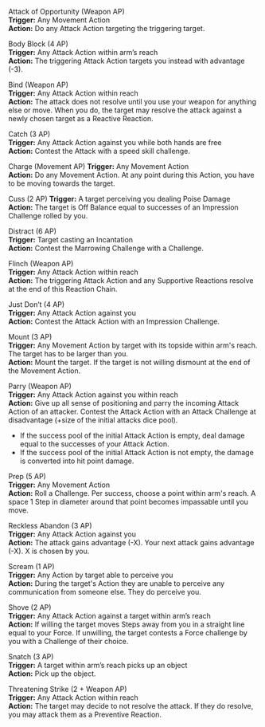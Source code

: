Attack of Opportunity (Weapon AP)  
**Trigger:** Any Movement Action  
**Action:** Do any Attack Action targeting the triggering target.

Body Block (4 AP)  
**Trigger:** Any Attack Action within arm’s reach  
**Action:** The triggering Attack Action targets you instead with advantage (-3).

Bind (Weapon AP)  
**Trigger:** Any Attack Action within reach  
**Action:** The attack does not resolve until you use your weapon for anything else or move. When you do, the target may resolve the attack against a newly chosen target as a Reactive Reaction.

Catch (3 AP)  
**Trigger:** Any Attack Action against you while both hands are free  
**Action:** Contest the Attack with a speed skill challenge.

Charge (Movement AP) **Trigger:** Any Movement Action  
**Action:** Do any Movement Action. At any point during this Action, you have to be moving towards the target.

Cuss (2 AP) **Trigger:** A target perceiving you dealing Poise Damage  
**Action:** The target is Off Balance equal to successes of an Impression Challenge rolled by you.

Distract (6 AP)  
**Trigger:** Target casting an Incantation  
**Action:** Contest the Marrowing Challenge with a Challenge.

Flinch (Weapon AP)  
**Trigger:** Any Attack Action within reach  
**Action:** The triggering Attack Action and any Supportive Reactions resolve at the end of this Reaction Chain.

Just Don’t (4 AP)  
**Trigger:** Any Attack Action against you   
**Action:** Contest the Attack Action with an Impression Challenge.

Mount (3 AP)  
**Trigger:** Any Movement Action by target with its topside within arm's reach. The target has to be larger than you.  
**Action:** Mount the target. If the target is not willing dismount at the end of the Movement Action.

Parry (Weapon AP)  
**Trigger:** Any Attack Action against you within reach  
**Action:** Give up all sense of positioning and parry the incoming Attack Action of an attacker. Contest the Attack Action with an Attack Challenge at disadvantage (+size of the initial attacks dice pool).  
- If the success pool of the initial Attack Action is empty, deal damage equal to the successes of your Attack Action.  
- If the success pool of the initial Attack Action is not empty, the damage is converted into hit point damage.

Prep (5 AP)  
**Trigger:** Any Movement Action  
**Action:** Roll a Challenge. Per success, choose a point within arm's reach. A space 1 Step in diameter around that point becomes impassable until you move.

Reckless Abandon (3 AP)  
**Trigger:** Any Attack Action against you  
**Action:** The attack gains advantage (-X). Your next attack gains advantage (-X). X is chosen by you.

Scream (1 AP)  
**Trigger:** Any Action by target able to perceive you  
**Action:** During the target's Action they are unable to perceive any communication from someone else. They do perceive you.

Shove (2 AP)  
**Trigger:** Any Attack Action against a target within arm’s reach  
**Action:** If willing the target moves Steps away from you in a straight line equal to your Force. If unwilling, the target contests a Force challenge by you with a Challenge of their choice.

Snatch (3 AP)  
**Trigger:** A target within arm’s reach picks up an object  
**Action:** Pick up the object.

Threatening Strike (2 + Weapon AP)  
**Trigger:** Any Attack Action within reach  
**Action:** The target may decide to not resolve the attack. If they do resolve, you may attack them as a Preventive Reaction.